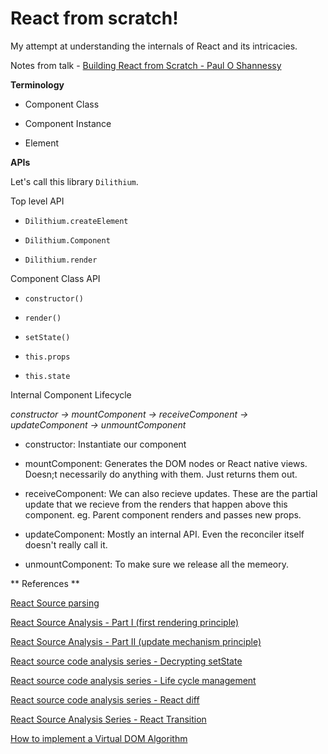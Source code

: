 # React from scratch!

My attempt at understanding the internals of React and its intricacies.

Notes from talk - [Building React from Scratch - Paul O Shannessy](https://www.youtube.com/watch?v=_MAD4Oly9yg)

**Terminology**

- Component Class

- Component Instance

- Element

**APIs**

Let's call this library `Dilithium`.

Top level API

- `Dilithium.createElement`

- `Dilithium.Component`

- `Dilithium.render`

Component Class API

- `constructor()`

- `render()`

- `setState()`

- `this.props`

- `this.state`

Internal Component Lifecycle

*constructor -> mountComponent -> receiveComponent -> updateComponent -> unmountComponent*

- constructor: Instantiate our component

- mountComponent: Generates the DOM nodes or React native views. Doesn;t necessarily do anything with them. Just returns them out.

- receiveComponent: We can also recieve updates. These are the partial update that we recieve from the renders that happen above this component. eg. Parent component renders and passes new props.

- updateComponent: Mostly an internal API. Even the reconciler itself doesn't really call it.

- unmountComponent: To make sure we release all the memeory.


** References **

[React Source parsing](http://zhenhua-lee.github.io/react/react.html)

[React Source Analysis - Part I (first rendering principle)](http://purplebamboo.github.io/2015/09/15/reactjs_source_analyze_part_one/)

[React Source Analysis - Part II (update mechanism principle)](http://purplebamboo.github.io/2015/09/15/reactjs_source_analyze_part_two/)

[React source code analysis series - Decrypting setState](https://zhuanlan.zhihu.com/p/20328570)

[React source code analysis series - Life cycle management](https://zhuanlan.zhihu.com/p/20312691)

[React source code analysis series - React diff](https://zhuanlan.zhihu.com/p/20346379)

[React Source Analysis Series - React Transition](https://zhuanlan.zhihu.com/p/20419592)

[How to implement a Virtual DOM Algorithm](https://github.com/livoras/blog/issues/13)

